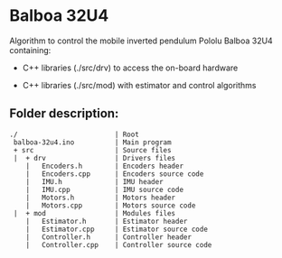 # Balboa 32U4

Algorithm to control the mobile inverted pendulum Pololu Balboa 32U4 containing:

* C++ libraries (./src/drv) to access the on-board hardware

* C++ libraries (./src/mod) with estimator and control algorithms

## Folder description:

```
./                        | Root
 balboa-32u4.ino          | Main program
 + src                    | Source files
 |  + drv                 | Drivers files
    |   Encoders.h        | Encoders header
    |   Encoders.cpp      | Encoders source code
    |   IMU.h             | IMU header
    |   IMU.cpp           | IMU source code
    |   Motors.h          | Motors header
    |   Motors.cpp        | Motors source code
 |  + mod                 | Modules files
    |   Estimator.h       | Estimator header
    |   Estimator.cpp     | Estimator source code
    |   Controller.h      | Controller header
    |   Controller.cpp    | Controller source code
```
